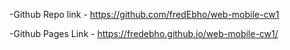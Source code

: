 -Github Repo link - https://github.com/fredEbho/web-mobile-cw1

-Github Pages Link - https://fredebho.github.io/web-mobile-cw1/
